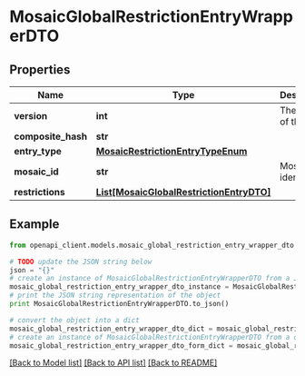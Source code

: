# MosaicGlobalRestrictionEntryWrapperDTO


## Properties

Name | Type | Description | Notes
------------ | ------------- | ------------- | -------------
**version** | **int** | The version of the state | 
**composite_hash** | **str** |  | 
**entry_type** | [**MosaicRestrictionEntryTypeEnum**](MosaicRestrictionEntryTypeEnum.md) |  | 
**mosaic_id** | **str** | Mosaic identifier. | 
**restrictions** | [**List[MosaicGlobalRestrictionEntryDTO]**](MosaicGlobalRestrictionEntryDTO.md) |  | 

## Example

```python
from openapi_client.models.mosaic_global_restriction_entry_wrapper_dto import MosaicGlobalRestrictionEntryWrapperDTO

# TODO update the JSON string below
json = "{}"
# create an instance of MosaicGlobalRestrictionEntryWrapperDTO from a JSON string
mosaic_global_restriction_entry_wrapper_dto_instance = MosaicGlobalRestrictionEntryWrapperDTO.from_json(json)
# print the JSON string representation of the object
print MosaicGlobalRestrictionEntryWrapperDTO.to_json()

# convert the object into a dict
mosaic_global_restriction_entry_wrapper_dto_dict = mosaic_global_restriction_entry_wrapper_dto_instance.to_dict()
# create an instance of MosaicGlobalRestrictionEntryWrapperDTO from a dict
mosaic_global_restriction_entry_wrapper_dto_form_dict = mosaic_global_restriction_entry_wrapper_dto.from_dict(mosaic_global_restriction_entry_wrapper_dto_dict)
```
[[Back to Model list]](../README.md#documentation-for-models) [[Back to API list]](../README.md#documentation-for-api-endpoints) [[Back to README]](../README.md)



